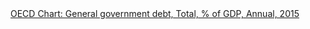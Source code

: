 
<div> <iframesrc="https://data.oecd.org/chart/61P7" width="600" height="450" style="border: 0" mozallowfullscreen="true" webkitallowfullscreen="true" allowfullscreen="true"><a href="https://data.oecd.org/chart/61P7" target="_blank">OECD Chart: General government debt, Total, % of GDP, Annual, 2015</a></iframe> </div>
